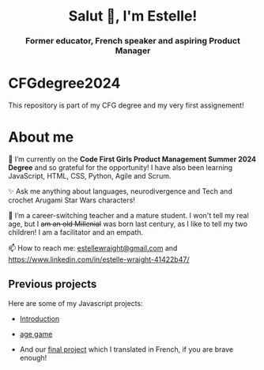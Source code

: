 <h1 align="center">Salut 👋, I'm Estelle!</h1>
<h3 align="center">Former educator, French speaker and aspiring Product Manager</h3>

# CFGdegree2024
This repository is part of my CFG degree and my very first assignement!

# About me
🌱 I’m currently on the **Code First Girls Product Management Summer 2024 Degree**  and so grateful for the opportunity! I have also been learning JavaScript, HTML, CSS, Python, Agile and Scrum.

✨ Ask me anything about languages, neurodivergence and Tech and crochet Arugami Star Wars characters!

💞️ I’m a career-switching teacher and a mature student. I won't tell my real age, but I ~~am an old Millenial~~ was born last century, as I like to tell my two children! I am a facilitator and an empath.

📫 How to reach me: estellewraight@gmail.com and https://www.linkedin.com/in/estelle-wraight-41422b47/

## Previous projects
Here are some of my Javascript projects: 
- [Introduction](https://codepen.io/Estelle-Wraight/pen/YzBEPwL)
* [age game](https://codepen.io/Estelle-Wraight/pen/RwvWWev)
+ And our [final project](https://codepen.io/Estelle-Wraight/pen/yLZdOMw) which I translated in French, if you are brave enough!

